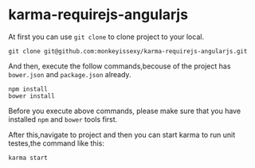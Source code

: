 # karma-requirejs-angularjs

At first you can use `git clone` to clone project to your local.

```
git clone git@github.com:monkeyissexy/karma-requirejs-angularjs.git
```

And then, execute the follow commands,becouse of the project has `bower.json` and `package.json` already.

```
npm install
bower install
```

Before you execute above commands, please make sure that you have installed `npm` and `bower` tools first.


After this,navigate to project and then you can start karma to run unit testes,the command like this:

```
karma start 
```
